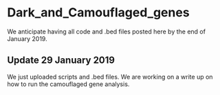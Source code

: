 # Dark_and_Camouflaged_genes
We anticipate having all code and .bed files posted here by the end of January 2019.

## Update 29 January 2019
We just uploaded scripts and .bed files. We are working on a write up on how to run the
camouflaged gene analysis.
